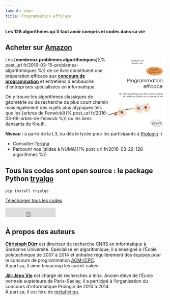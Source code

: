 ```yaml
---
layout: page
title: Programmation efficace
---
```


**Les 128 algorithmes qu'il faut avoir compris et codés dans sa vie**

## Acheter sur [Amazon](http://www.amazon.fr/gp/product/2340010055/ref=as_li_tl?ie=UTF8&camp=1642&creative=19458&creativeASIN=2340010055&linkCode=as2&tag=mangaki-21)

<a href="http://www.amazon.fr/gp/product/2340010055/ref=as_li_tl?ie=UTF8&amp;camp=1642&amp;creative=19458&amp;creativeASIN=2340010055&amp;linkCode=as2&amp;tag=mangaki-21"><img src="/static/cover.jpg" style="float: right" width="180" /></a>

Les [**nombreux problèmes algorithmiques**]({% post_url fr/2016-03-15-problemes-algorithmiques %}) de ce livre constituent une préparation efficace aux [**concours de programmation**](/contests/) et entretiens d'embauche d'entreprises spécialisées en informatique.

On y trouve les algorithmes classiques de géométrie ou de recherche de plus court chemin mais également des sujets plus atypiques tels que les [arbres de Fenwick]({% post_url fr/2016-03-09-arbre-de-fenwick %}) ou les liens dansants de Knuth.

**Niveau :** à partir de la L3, ou dès le lycée pour les participants à [Prologin](http://prologin.org) :)

- Consulter l'[errata](/errata/)
- Parcourir nos [slides à NUMA]({% post_url fr/2016-03-29-128-algorithmes %})

## Tous les codes sont open source : le package Python [tryalgo](https://github.com/jilljenn/tryalgo)

    pip install tryalgo

<!-- Place this tag where you want the button to render. -->
<a class="github-button" href="https://github.com/jilljenn/tryalgo/archive/master.zip" data-icon="octicon-cloud-download" data-style="mega" aria-label="Download jilljenn/tryalgo on GitHub">Télécharger tous les codes</a>

<iframe src="https://ghbtns.com/github-btn.html?user=jilljenn&amp;repo=tryalgo&amp;type=fork&amp;count=true&amp;size=large" frameborder="0" scrolling="0" width="158px" height="30px"></iframe>

## À propos des auteurs

[**Christoph Dürr**](http://www-desir.lip6.fr/~durrc/) est directeur de recherche CNRS en informatique à Sorbonne Université. Spécialisé en algorithmique, il a enseigné à l'École polytechnique de 2007 à 2014 et entraîne régulièrement des équipes pour le concours de programmation [ACM-ICPC](/acm/).  
À part ça, il aime beaucoup les carrot-cakes.

[**Jill-Jênn Vie**](http://jill-jenn.net) est chargé de recherches à Inria. Ancien élève de l’École normale supérieure de Paris-Saclay, il a participé à l’organisation du concours d’informatique Prologin de 2010 à 2014.  
À part ça, il est féru de [métafiction](https://club-meta.fr).

<!-- Place this tag right after the last button or just before your close body tag. -->
<script async defer id="github-bjs" src="https://buttons.github.io/buttons.js"></script>
